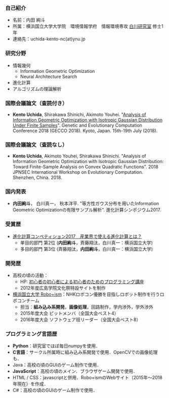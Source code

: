 
### 自己紹介
- 名前：内田 絢斗
- 所属：横浜国立大学大学院　環境情報学府　情報環境専攻 [白川研究室](http://shiralab.ynu.ac.jp/) 修士1年
- 連絡先：uchida-kento-nc(at)ynu.jp

### 研究分野
- 情報幾何
	- Information Geometric Optimization
	- Neural Architecture Search
- 進化計算
- アルゴリズムの理論解析

### 国際会議論文（査読付き）
- __Kento Uchida__, Shirakawa Shinichi, Akimoto Youhei. "[Analysis of Information Geometric Optimization with Isotropic Gaussian Distribution Under Finite Samples](https://dl.acm.org/citation.cfm?id=3205455.3205487)". Genetic and Evolutionary Computation Conference 2018 (GECCO 2018). Kyoto, Japan. 15th-19th July (2018).

### 国際会議論文（査読なし）
- __Kento Uchida__, Akimoto Youhei, Shirakawa Shinichi. "Analysis of Information Geometric Optimization with Isotropic Gaussian Distribution: Toward Finite-Sample Analysis on Convex Quadratic Functions". 2018 JPNSEC International Workshop on Evolutionary Computation. Shenzhen, China. 2018.

### 国内発表
- __内田絢斗__， 白川真一， 秋本洋平. "等方性ガウス分布を用いたInformation Geometric Optimizationの有限サンプル解析". 進化計算シンポジウム2017.

### 受賞歴
- [進化計算コンペティション2017　産業界で使える進化計算とは？](http://www.jpnsec.org/symposium201703.html)
	- 単目的部門 第2位 (__内田絢斗__，斉藤翔汰，白川真一：横浜国立大学)
	- 多目的部門 第3位 (斉藤翔汰，__内田絢斗__，白川真一：横浜国立大学)

### 開発歴
- 高校の頃の活動：
	- HP: [初心者の初心者による初心者のためのプログラミング講座](http://tubura.tuzigiri.com/index.html)
	- 2012年度広島学院文化祭特設サイトを制作
- [横浜国立大学 Robo+ism](http://ynu-robocon.sakura.ne.jp/)：NHKロボコン優勝を目指しロボット制作を行うロボコンチーム
    - 担当：__組み込み系開発__，__画像処理__，回路制作，学内渉外，学外渉外
    - 2015年度大会 ピットメンバ（全国大会ベスト4）
    - 2016年度大会 ソフトウェア班リーダー（全国大会ベスト8）

### プログラミング言語歴
- __Python__：研究室でほぼ毎日numpyを使用．
- __C言語__：サークル所属時に組み込み系開発で使用．OpenCVでの画像処理も．
- Java：高校の頃のGUIのゲーム制作で使用．
- __JavaScript__：高校の頃のメイン．ブラウザゲーム開発で使用．
- HTML / CSS：javascriptと併用．Robo+ismのWebサイト（2015年〜2018年現在）を作成．
- C#：高校の頃のGUIのゲーム制作で使用．
